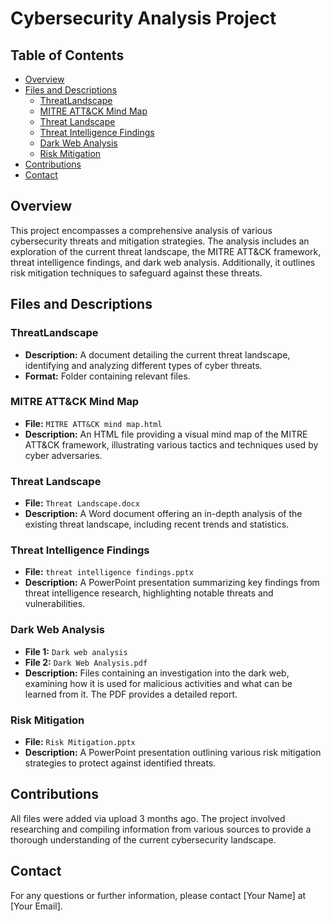 # Cybersecurity Analysis Project

## Table of Contents
- [Overview](#overview)
- [Files and Descriptions](#files-and-descriptions)
  - [ThreatLandscape](#threatlandscape)
  - [MITRE ATT&CK Mind Map](#mitre-attck-mind-map)
  - [Threat Landscape](#threat-landscape)
  - [Threat Intelligence Findings](#threat-intelligence-findings)
  - [Dark Web Analysis](#dark-web-analysis)
  - [Risk Mitigation](#risk-mitigation)
- [Contributions](#contributions)
- [Contact](#contact)

## Overview
This project encompasses a comprehensive analysis of various cybersecurity threats and mitigation strategies. The analysis includes an exploration of the current threat landscape, the MITRE ATT&CK framework, threat intelligence findings, and dark web analysis. Additionally, it outlines risk mitigation techniques to safeguard against these threats.

## Files and Descriptions

### ThreatLandscape
- **Description:** A document detailing the current threat landscape, identifying and analyzing different types of cyber threats.
- **Format:** Folder containing relevant files.

### MITRE ATT&CK Mind Map
- **File:** `MITRE ATT&CK mind map.html`
- **Description:** An HTML file providing a visual mind map of the MITRE ATT&CK framework, illustrating various tactics and techniques used by cyber adversaries.

### Threat Landscape
- **File:** `Threat Landscape.docx`
- **Description:** A Word document offering an in-depth analysis of the existing threat landscape, including recent trends and statistics.

### Threat Intelligence Findings
- **File:** `threat intelligence findings.pptx`
- **Description:** A PowerPoint presentation summarizing key findings from threat intelligence research, highlighting notable threats and vulnerabilities.

### Dark Web Analysis
- **File 1:** `Dark web analysis`
- **File 2:** `Dark Web Analysis.pdf`
- **Description:** Files containing an investigation into the dark web, examining how it is used for malicious activities and what can be learned from it. The PDF provides a detailed report.

### Risk Mitigation
- **File:** `Risk Mitigation.pptx`
- **Description:** A PowerPoint presentation outlining various risk mitigation strategies to protect against identified threats.

## Contributions
All files were added via upload 3 months ago. The project involved researching and compiling information from various sources to provide a thorough understanding of the current cybersecurity landscape.

## Contact
For any questions or further information, please contact [Your Name] at [Your Email].

